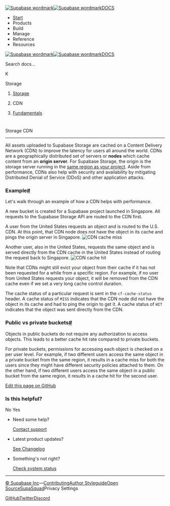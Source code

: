 [![Supabase wordmark](https://supabase.com/docs/_next/image?url=%2Fdocs%2Fsupabase-dark.svg&w=256&q=75&dpl=dpl_5BYG5BkQhU19GEfZfhcgAbeGcRQo)![Supabase wordmark](https://supabase.com/docs/_next/image?url=%2Fdocs%2Fsupabase-light.svg&w=256&q=75&dpl=dpl_5BYG5BkQhU19GEfZfhcgAbeGcRQo)DOCS](https://supabase.com/docs)

-   [Start](https://supabase.com/docs/guides/getting-started)
-   Products
-   Build
-   Manage
-   Reference
-   Resources

[![Supabase wordmark](https://supabase.com/docs/_next/image?url=%2Fdocs%2Fsupabase-dark.svg&w=256&q=75&dpl=dpl_5BYG5BkQhU19GEfZfhcgAbeGcRQo)![Supabase wordmark](https://supabase.com/docs/_next/image?url=%2Fdocs%2Fsupabase-light.svg&w=256&q=75&dpl=dpl_5BYG5BkQhU19GEfZfhcgAbeGcRQo)DOCS](https://supabase.com/docs)

Search docs...

K

Storage

1.  [Storage](https://supabase.com/docs/guides/storage)

3.  CDN

5.  [Fundamentals](https://supabase.com/docs/guides/storage/cdn/fundamentals)

# 

Storage CDN

* * *

All assets uploaded to Supabase Storage are cached on a Content Delivery Network (CDN) to improve the latency for users all around the world. CDNs are a geographically distributed set of servers or **nodes** which cache content from an **origin server**. For Supabase Storage, the origin is the storage server running in the [same region as your project](https://supabase.com/dashboard/project/_/settings/general). Aside from performance, CDNs also help with security and availability by mitigating Distributed Denial of Service (DDoS) and other application attacks.

### Example[#](#example)

Let's walk through an example of how a CDN helps with performance.

A new bucket is created for a Supabase project launched in Singapore. All requests to the Supabase Storage API are routed to the CDN first.

A user from the United States requests an object and is routed to the U.S. CDN. At this point, that CDN node does not have the object in its cache and pings the origin server in Singapore. ![CDN cache miss](https://supabase.com/docs/img/cdn-cache-miss.png)

Another user, also in the United States, requests the same object and is served directly from the CDN cache in the United States instead of routing the request back to Singapore. ![CDN cache hit](https://supabase.com/docs/img/cdn-cache-hit.png)

Note that CDNs might still evict your object from their cache if it has not been requested for a while from a specific region. For example, if no user from United States requests your object, it will be removed from the CDN cache even if we set a very long cache control duration.

The cache status of a particular request is sent in the `cf-cache-status` header. A cache status of `MISS` indicates that the CDN node did not have the object in its cache and had to ping the origin to get it. A cache status of `HIT` indicates that the object was sent directly from the CDN.

### Public vs private buckets[#](#public-vs-private-buckets)

Objects in public buckets do not require any authorization to access objects. This leads to a better cache hit rate compared to private buckets.

For private buckets, permissions for accessing each object is checked on a per user level. For example, if two different users access the same object in a private bucket from the same region, it results in a cache miss for both the users since they might have different security policies attached to them. On the other hand, if two different users access the same object in a public bucket from the same region, it results in a cache hit for the second user.

[Edit this page on GitHub](https://github.com/supabase/supabase/blob/master/apps/docs/content/guides/storage/cdn/fundamentals.mdx)

### Is this helpful?

No Yes

-   Need some help?
    
    [Contact support](https://supabase.com/support)
-   Latest product updates?
    
    [See Changelog](https://supabase.com/changelog)
-   Something's not right?
    
    [Check system status](https://status.supabase.com/)

* * *

[© Supabase Inc](https://supabase.com/)—[Contributing](https://github.com/supabase/supabase/blob/master/apps/docs/DEVELOPERS.md)[Author Styleguide](https://github.com/supabase/supabase/blob/master/apps/docs/CONTRIBUTING.md)[Open Source](https://supabase.com/open-source)[SupaSquad](https://supabase.com/supasquad)Privacy Settings

[GitHub](https://github.com/supabase/supabase)[Twitter](https://twitter.com/supabase)[Discord](https://discord.supabase.com/)